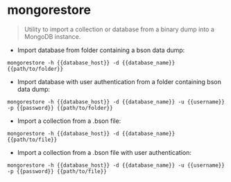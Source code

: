 # mongorestore

> Utility to import a collection or database from a binary dump into a MongoDB instance.

- Import database from folder containing a bson data dump:

`mongorestore -h {{database_host}} -d {{database_name}} {{path/to/folder}}`

- Import database with user authentication from a folder containing bson data dump:

`mongorestore -h {{database_host}} -d {{database_name}} -u {{username}} -p {{password}} {{path/to/folder}}`

- Import a collection from a .bson file:

`mongorestore -h {{database_host}} -d {{database_name}} {{path/to/file}}`

- Import a collection from a .bson file with user authentication:

`mongorestore -h {{database_host}} -d {{database_name}} -u {{username}} -p {{password}} {{path/to/file}}`

